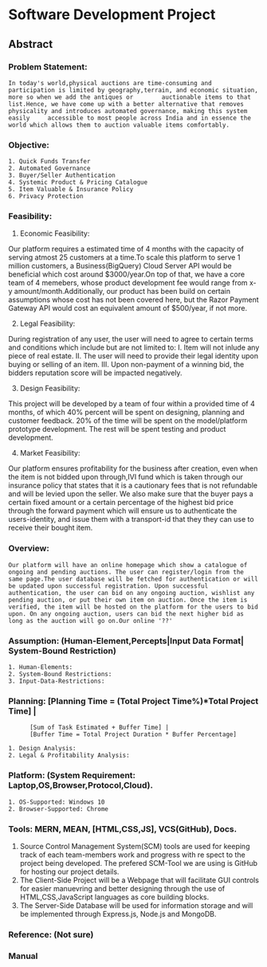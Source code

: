 # Software Development Project
## Abstract
### Problem Statement:

	In today's world,physical auctions are time-consuming and participation is limited by geography,terrain, and economic situation, more so when we add the antiques or 		auctionable items to that list.Hence, we have come up with a better alternative that removes physicality and introduces automated governance, making this system easily 	accessible to most people across India and in essence the world which allows them to auction valuable items comfortably.


### Objective: 
``` 
1. Quick Funds Transfer
2. Automated Governance
3. Buyer/Seller Authentication
4. Systemic Product & Pricing Catalogue
5. Item Valuable & Insurance Policy
6. Privacy Protection
```

### Feasibility:
1. Economic Feasibility:

Our platform requires a estimated time of 4 months with the capacity of serving atmost 25 customers at a time.To scale this platform to serve 1 million customers, a Business(BigQuery) Cloud Server API would be beneficial which cost around $3000/year.On top of that, we have a core team of 4 memebers, whose product development fee would range from x-y amount/month.Additionally, our product has been build on certain assumptions whose cost has not been covered here, but the Razor Payment Gateway API would cost an equivalent amount of $500/year, if not more.

2. Legal Feasibility:

During registration of any user, the user will need to agree to certain terms and conditions which include but are not limited to:
   I. Item will not inlude any piece of real estate.
   II. The user will need to provide their legal identity upon buying or selling of an item.
   III. Upon non-payment of a winning bid, the bidders reputation score will be impacted negatively.

3. Design Feasibility:
	
This project will be developed by a team of four within a provided time of 4 months, of which 40% percent will be spent on designing, planning and customer feedback. 20% of the time will be spent on the model/platform prototype development. The rest will be spent testing and product development.

4. Market Feasibility:

Our platform ensures profitability for the business after creation, even when the item is not bidded upon through,IVI fund which is taken through our insurance policy that states that it is a cautionary fees that is not refundable and will be levied upon the seller. We also make sure that the buyer pays a certain fixed amount or a certain percentage of the highest bid price through the forward payment which will ensure us to authenticate the users-identity, and issue them with a transport-id that they they can use to receive their bought item.

### Overview:
	Our platform will have an online homepage which show a catalogue of ongoing and pending auctions. The user can register/login from the same page.The user database will be fetched for authentication or will be updated upon successful registration. Upon successful authentication, the user can bid on any ongoing auction, wishlist any pending auction, or put their own item on auction. Once the item is verified, the item will be hosted on the platform for the users to bid upon. On any ongoing auction, users can bid the next higher bid as long as the auction will go on.Our online '??'

### Assumption: (Human-Element,Percepts|Input Data Format| System-Bound Restriction)

	1. Human-Elements:
	2. System-Bound Restrictions:
	3. Input-Data-Restrictions:

### Planning: [Planning Time = (Total Project Time%)*Total Project Time] | 
          [Sum of Task Estimated + Buffer Time] | 
          [Buffer Time = Total Project Duration * Buffer Percentage]

	1. Design Analysis:
	2. Legal & Profitability Analysis:

### Platform: (System Requirement: Laptop,OS,Browser,Protocol,Cloud).

	1. OS-Supported: Windows 10
	2. Browser-Supported: Chrome

### Tools: MERN, MEAN, [HTML,CSS,JS], VCS(GitHub), Docs.

1. Source Control Management System(SCM) tools are used for keeping track of each team-members work and progress with re   spect to the project being developed. The prefered SCM-Tool we are using is GitHub for hosting our project details. 
2. The Client-Side Project will be a Webpage that will facilitate GUI controls for easier manuevring and better designing through the use of HTML,CSS,JavaScript languages as core building blocks.
3. The Server-Side Database will be used for information storage and will be implemented through Express.js, Node.js and MongoDB.

### Reference: (Not sure)
### Manual
